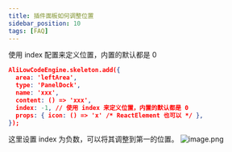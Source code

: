 ```yaml
---
title: 插件面板如何调整位置
sidebar_position: 10
tags: [FAQ]
---
```

使用 index 配置来定义位置，内置的默认都是 0
```json
AliLowCodeEngine.skeleton.add({
  area: 'leftArea',
  type: 'PanelDock',
  name: 'xxx',
  content: () => 'xxx',
  index: -1, // 使用 index 来定义位置，内置的默认都是 0
  props: { icon: () => 'x' /* ReactElement 也可以 */ },
});
```
这里设置 index 为负数，可以将其调整到第一的位置。
![image.png](https://cdn.nlark.com/yuque/0/2022/png/2622706/1653964459415-694283f6-9c5f-4143-b6d4-51b5aa37f719.png#clientId=uaed53506-efef-4&crop=0&crop=0&crop=1&crop=1&from=paste&height=579&id=u99009edf&margin=%5Bobject%20Object%5D&name=image.png&originHeight=1158&originWidth=1614&originalType=binary&ratio=1&rotation=0&showTitle=false&size=390356&status=done&style=none&taskId=ue153a8c6-13b0-48fa-bfe9-a0d9f7b6cc3&title=&width=807)
